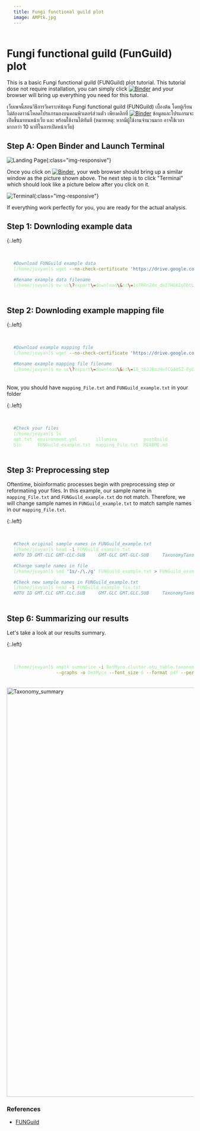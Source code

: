 ```yaml
---
title: Fungi functional guild plot
image: AMPtk.jpg
---
```


# Fungi functional guild (FunGuild) plot

This is a basic Fungi functional guild (FUNGuild) plot tutorial. This tutorial dose not require installation, you can simply click [![Binder](https://mybinder.org/badge_logo.svg)](https://mybinder.org/v2/gh/NatPombubpa/Binder_Amptk_v1.4.2/main?urlpath=lab) and your browser will bring up everything you need for this tutorial. 


เว็บเพจนี้สอนวิธีการวิเคราะห์ข้อมูล Fungi functional guild (FUNGuild) เบื้องต้น โดยผู้เรียนไม่ต้องดาวน์โหลดโปรแกรมลงบนคอมพิวเตอร์ส่วนตัว เพียงคลิกที่ [![Binder](https://mybinder.org/badge_logo.svg)](https://mybinder.org/v2/gh/NatPombubpa/Binder_Amptk_v1.4.2/main?urlpath=lab) ข้อมูลและโปรแกรมจะเปิดขึ้นมาบนหน้าเว็บ และ พร้อมใช้งานได้ทันที (หมายเหตุ: หากมีผู้ใช้งานจำนวนมาก อาจใช้เวลามากกว่า 10 นาทีในการเปิดหน้าเว็บ)

<style>
pre {
  font-family: Consolas,"courier new";
  width: 1188px;
  color: lightgreen;
  float: left;
  background-color: #0a0101;
  padding: 18px;
  font-size: 100%;
}
</style>

## Step A: Open Binder and Launch Terminal

![Landing Page](https://user-images.githubusercontent.com/54328862/133711607-79fb884e-1804-4cb3-b4cc-be0a7ecf7a5c.png){:class="img-responsive"}

Once you click on [![Binder](https://mybinder.org/badge_logo.svg)](https://mybinder.org/v2/gh/NatPombubpa/Binder_Amptk_v1.4.2/main?urlpath=lab), your web browser should bring up a similar window as the picture shown above. The next step is to click "Terminal" which should look like a picture below after you click on it.

![Terminal](https://user-images.githubusercontent.com/54328862/133711667-3be45824-8f87-4163-978a-db4cfd667023.png){:class="img-responsive"}

If everything work perfectly for you, you are ready for the actual analysis. 

## Step 1: Downloding example data

{:.left}
```bash

#Download FUNGuild example data
[/home/jovyan]$ wget --no-check-certificate 'https://drive.google.com/uc?export=download&id=1o7RRnZdm_dn27HGAIgT6tLUq0QqD8Cw2'

#Rename example data filename
[/home/jovyan]$ mv uc\?export\=download\&id\=1o7RRnZdm_dn27HGAIgT6tLUq0QqD8Cw2 FUNGuild_example.txt

```

## Step 2: Downloding example mapping file

{:.left}
```bash

#Download example mapping file
[/home/jovyan]$ wget --no-check-certificate 'https://drive.google.com/uc?export=download&id=10_t6JJBozHvfCG445Z-PyCQYaC5ZWj2R'

#Rename example mapping file filename
[/home/jovyan]$ mv uc\?export\=download\&id\=10_t6JJBozHvfCG445Z-PyCQYaC5ZWj2R mapping_File.txt

```
Now, you should have ```mapping_File.txt``` and ```FUNGuild_example.txt``` in your folder

{:.left}
```bash

#Check your files
[/home/jovyan]$ ls
apt.txt  environment.yml       illumina          postBuild
bin      FUNGuild_example.txt  mapping_File.txt  README.md

```

## Step 3: Preprocessing step
Oftentime, bioinformatic processes begin with preprocessing step or reformatiing your files. In this example, our sample name in ```mapping_File.txt``` and ```FUNGuild_example.txt``` do not match. Therefore, we will change sample names in ```FUNGuild_example.txt``` to match sample names in our ```mapping_File.txt```.

{:.left}
```bash

#Check original sample names in FUNGuild_example.txt
[/home/jovyan]$ head -1 FUNGuild_example.txt 
#OTU ID GMT-CLC GMT-CLC-SUB     GMT-GLC GMT-GLC-SUB     TaxonomyTaxon    Taxon Level     Trophic Mode    Guild   Confidence Ranking

#Change sample names in file
[/home/jovyan]$ sed '1s/-/\./g' FUNGuild_example.txt > FUNGuild_example_fix.txt

#Check new sample names in FUNGuild_example.txt
[/home/jovyan]$ head -1 FUNGuild_example_fix.txt 
#OTU ID GMT.CLC GMT.CLC.SUB     GMT.GLC GMT.GLC.SUB     TaxonomyTaxon    Taxon Level     Trophic Mode    Guild   Confidence Ranking    Growth Morphology       Trait   Notes   Citation/Source

```



## Step 6: Summarizing our results

Let's take a look at our results summary.

{:.left}
```bash

[/home/jovyan]$ amptk summarize -i DetMyco.cluster.otu_table.taxonomy.txt \
                --graphs -o DetMyco --font_size 6 --format pdf --percent

```

<img width="1100" alt="Taxonomy_summary" src="https://user-images.githubusercontent.com/54328862/133716147-5d3ec766-dc98-4826-a265-d2b6a6a6a052.png">

### References

- [FUNGuild](https://github.com/UMNFuN/FUNGuild)


